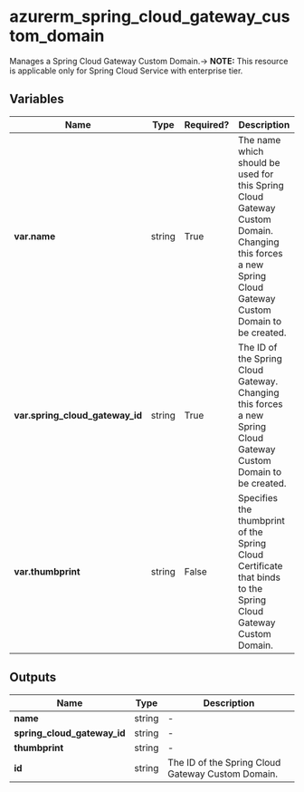 # azurerm_spring_cloud_gateway_custom_domain

Manages a Spring Cloud Gateway Custom Domain.-> **NOTE:** This resource is applicable only for Spring Cloud Service with enterprise tier.

## Variables

| Name | Type | Required? |  Description |
| ---- | ---- | --------- |  ----------- |
| **var.name** | string | True | The name which should be used for this Spring Cloud Gateway Custom Domain. Changing this forces a new Spring Cloud Gateway Custom Domain to be created. | 
| **var.spring_cloud_gateway_id** | string | True | The ID of the Spring Cloud Gateway. Changing this forces a new Spring Cloud Gateway Custom Domain to be created. | 
| **var.thumbprint** | string | False | Specifies the thumbprint of the Spring Cloud Certificate that binds to the Spring Cloud Gateway Custom Domain. | 



## Outputs

| Name | Type | Description |
| ---- | ---- | --------- | 
| **name** | string  | - | 
| **spring_cloud_gateway_id** | string  | - | 
| **thumbprint** | string  | - | 
| **id** | string  | The ID of the Spring Cloud Gateway Custom Domain. | 